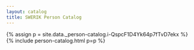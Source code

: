 ```yaml
---
layout: catalog
title: SWERIK Person Catalog
---
```

{% assign p = site.data._person-catalog.i-QspcF1D4Yk64p7fTvD7ekx %}
{% include person-catalog.html p=p %}

